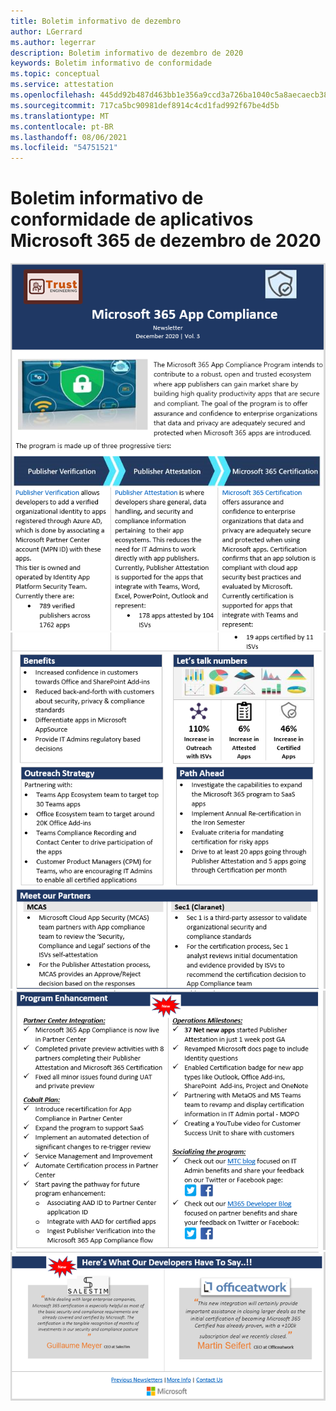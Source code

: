 ```yaml
---
title: Boletim informativo de dezembro
author: LGerrard
ms.author: legerrar
description: Boletim informativo de dezembro de 2020
keywords: Boletim informativo de conformidade
ms.topic: conceptual
ms.service: attestation
ms.openlocfilehash: 445dd92b487d463bb1e356a9ccd3a726ba1040c5a8aecaecb38c09c68ba477b2
ms.sourcegitcommit: 717ca5bc90981def8914c4cd1fad992f67be4d5b
ms.translationtype: MT
ms.contentlocale: pt-BR
ms.lasthandoff: 08/06/2021
ms.locfileid: "54751521"
---
```

# <a name="december-2020-microsoft-365-app-compliance-newsletter"></a>Boletim informativo de conformidade de aplicativos Microsoft 365 de dezembro de 2020

![Texto alt ](../media/Dec01.PNG)
 ![ Texto Alt Texto Alt ](../media/Dec02.PNG)
 ![ ](../media/Dec03.PNG)
 ![ texto Alt](../media/Dec04.PNG)
